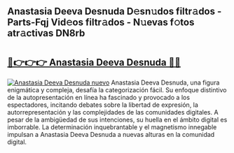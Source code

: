 ## Anastasia Deeva Desnuda D𝚎sn𝚞dos filtr𝚊dos - Parts-Fqj Vid𝚎os filtr𝚊dos - N𝚞evas f𝚘tos atr𝚊ctivas DN8rb

# <h2><a href="http://mb1mpb.tromn.icu/?c=Anastasia+Deeva+Desnuda">🔗👉👉👉 Anastasia Deeva Desnuda 🔗🔗</a></h2>

[![Anastasia Deeva Desnuda nuevo](https://i.imgur.com/pEAQMta.gif)](http://mb1mpb.tromn.icu/?c=Anastasia+Deeva+Desnuda)
Anastasia Deeva Desnuda, una figura enigmática y compleja, desafía la categorización fácil. Su enfoque distintivo de la autopresentación en línea ha fascinado y provocado a los espectadores, incitando debates sobre la libertad de expresión, la autorrepresentación y las complejidades de las comunidades digitales. A pesar de la ambigüedad de sus intenciones, su huella en el ámbito digital es imborrable. La determinación inquebrantable y el magnetismo innegable impulsan a Anastasia Deeva Desnuda a nuevas alturas en la comunidad digital.
